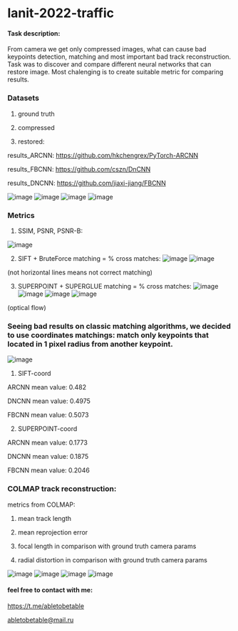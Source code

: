 # lanit-2022-traffic

#### Task description:

From camera we get only compressed images, what can cause bad keypoints detection, matching and most important bad track reconstruction.
Task was to discover and compare different neural networks that can restore image.
Most chalenging is to create suitable metric for comparing results.

### Datasets

1. ground truth
 
2. compressed
 
3. restored: 

 results_ARCNN: https://github.com/hkchengrex/PyTorch-ARCNN
 
 results_FBCNN: https://github.com/cszn/DnCNN
 
 results_DNCNN: https://github.com/jiaxi-jiang/FBCNN
 
![image](https://user-images.githubusercontent.com/109301202/189080941-e905c68b-56a0-4926-b81b-a4236f93dae2.png)
![image](https://user-images.githubusercontent.com/109301202/189081050-674db09a-df99-4688-ac89-f571e090711f.png)
![image](https://user-images.githubusercontent.com/109301202/189080864-2c0e4a4a-f3d2-45df-86ba-cd28573f60aa.png)
![image](https://user-images.githubusercontent.com/109301202/189081130-fc4ecd82-323e-4a5a-a8de-5c1f8e026340.png)

### Metrics

1. SSIM, PSNR, PSNR-B:

![image](https://user-images.githubusercontent.com/109301202/189080639-f069d516-7fab-4615-bda3-f5dfb20b6aa0.png)

2. SIFT + BruteForce matching = % cross matches:
![image](https://user-images.githubusercontent.com/109301202/189081470-bc2eb1bb-028f-4598-bfa8-624b0963cf73.png)
![image](https://user-images.githubusercontent.com/109301202/189081719-b2dade49-a931-4941-9983-4d43eb3fe436.png)

(not horizontal lines means not correct matching)

3. SUPERPOINT + SUPERGLUE matching = % cross matches:
![image](https://user-images.githubusercontent.com/109301202/189081865-bb59cd63-80c1-46fb-b065-2917da5fa0d0.png)
![image](https://user-images.githubusercontent.com/109301202/189081969-c2e5718a-e109-4874-a253-52782b9cdc92.png)
![image](https://user-images.githubusercontent.com/109301202/189082007-c054cf94-e787-462f-a2a5-c4c374b30fca.png)
![image](https://user-images.githubusercontent.com/109301202/189082055-ce366c87-20bf-4803-9b75-4e6cc43641ef.png)

(optical flow)

### Seeing bad results on classic matching algorithms, we decided to use coordinates matchings: match only keypoints that located in 1 pixel radius from another keypoint.

![image](https://user-images.githubusercontent.com/109301202/189082853-4169bd3a-efd0-4205-9e9d-2b05d7ea958b.png)

1. SIFT-coord

ARCNN  mean value: 0.482

DNCNN mean value: 0.4975

FBCNN  mean value: 0.5073

2. SUPERPOINT-coord

ARCNN  mean value: 0.1773

DNCNN mean value: 0.1875

FBCNN  mean value: 0.2046

### COLMAP track reconstruction:

metrics from COLMAP: 

1. mean track length

2. mean reprojection error

3. focal length in comparison with ground truth camera params

4. radial distortion in comparison with ground truth camera params

![image](https://user-images.githubusercontent.com/109301202/189085115-0c3c2752-5a57-4ef6-a647-324db0b38bad.png)
![image](https://user-images.githubusercontent.com/109301202/189085157-7a1aaf0c-9613-4bc2-8f2e-977ff0849893.png)
![image](https://user-images.githubusercontent.com/109301202/189085203-fd8c751a-bbc0-49b7-8421-cd1d5a102d35.png)
![image](https://user-images.githubusercontent.com/109301202/189085289-0438a4a9-bfd8-4d99-b581-cd88fe61b342.png)


#### feel free to contact with me:

https://t.me/abletobetable

abletobetable@mail.ru

